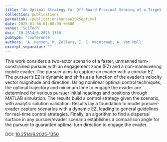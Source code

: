 ```yaml
---
title: "An Optimal Strategy for Off-Board Proximal Sensing of a Target: Part 2"
collection: publications
permalink: /publication/hansen2025optimal
date: 2025-01-08 01:00:00 +0500
venue: 'SciTech'
doi: '10.2514/6.2025-1350'
pubtype: 'conference'
authors: 'A. Hansen, M. Zollars, I. E. Weintraub, A. Von Moll'
excerpt_separator: ""
---
```

This work considers a two-actor scenario of a faster, unmanned turn-constrained pursuer with an engagement zone (EZ) and a non-maneuvering mobile evader. The pursuer aims to capture an evader with a circular EZ. The pursuer’s EZ is dynamic and shifts as a function of the evader’s velocity vector magnitude and direction. Using nonlinear optimal control techniques, the optimal trajectory and minimum time to engage the evader are determined for various pursuer initial headings and positions through MATLAB simulation. The results build a control strategy given the scenario, with analytic solution validation. Results lay a foundation to model pursuer-evader capture scenarios with a dynamic EZ, leading to general guidelines for real-time control strategies. Finally, an algorithm to find a dispersal surface in any pursuer/evader scenario establishes a comparison angle for the pursuer to guarantee optimal turn direction to engage the evader.


DOI: [10.2514/6.2025-1350](https://doi.org/10.2514/6.2025-1350)